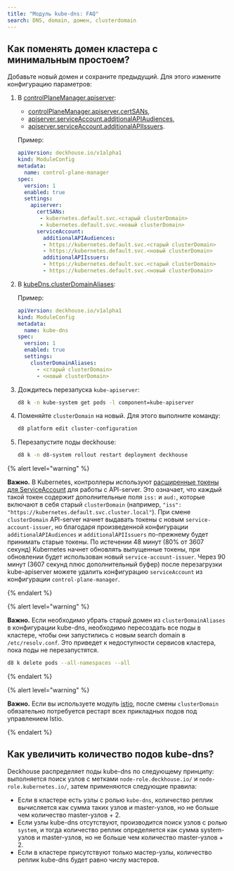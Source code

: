 ```yaml
---
title: "Модуль kube-dns: FAQ"
search: DNS, domain, домен, clusterdomain
---
```


## Как поменять домен кластера с минимальным простоем?

Добавьте новый домен и сохраните предыдущий. Для этого измените конфигурацию параметров:

1. В [controlPlaneManager.apiserver](../control-plane-manager/configuration.html):

   - [controlPlaneManager.apiserver.certSANs](../control-plane-manager/configuration.html#parameters-apiserver-certsans),
   - [apiserver.serviceAccount.additionalAPIAudiences](../control-plane-manager/configuration.html#parameters-apiserver-serviceaccount-additionalapiaudiences),
   - [apiserver.serviceAccount.additionalAPIIssuers](../control-plane-manager/configuration.html#parameters-apiserver-serviceaccount-additionalapiissuers).

   Пример:

   ```yaml
   apiVersion: deckhouse.io/v1alpha1
   kind: ModuleConfig
   metadata:
     name: control-plane-manager
   spec:
     version: 1
     enabled: true
     settings:
       apiserver:
         certSANs:
          - kubernetes.default.svc.<старый clusterDomain>
          - kubernetes.default.svc.<новый clusterDomain>
         serviceAccount:
           additionalAPIAudiences:
           - https://kubernetes.default.svc.<старый clusterDomain>
           - https://kubernetes.default.svc.<новый clusterDomain>
           additionalAPIIssuers:
           - https://kubernetes.default.svc.<старый clusterDomain>
           - https://kubernetes.default.svc.<новый clusterDomain>
   ```

1. В [kubeDns.clusterDomainAliases](configuration.html#параметры):

   Пример:

   ```yaml
   apiVersion: deckhouse.io/v1alpha1
   kind: ModuleConfig
   metadata:
     name: kube-dns
   spec:
     version: 1
     enabled: true
     settings:
       clusterDomainAliases:
         - <старый clusterDomain>
         - <новый clusterDomain>
   ```

1. Дождитесь перезапуска `kube-apiserver`:

   ```bash
   d8 k -n kube-system get pods -l component=kube-apiserver
   ```

1. Поменяйте `clusterDomain` на новый. Для этого выполните команду:

   ```bash
   d8 platform edit cluster-configuration
   ```

1. Перезапустите поды deckhouse:

   ```bash
   d8 k -n d8-system rollout restart deployment deckhouse
   ```

{% alert level="warning" %}

**Важно.** В Kubernetes, контроллеры используют [расширенные токены для ServiceAccount](https://kubernetes.io/docs/tasks/configure-pod-container/configure-service-account/#service-account-token-volume-projection) для работы с API-server. Это означает, что каждый такой токен содержит дополнительные поля `iss:` и `aud:`, которые включают в себя старый `clusterDomain` (например, `"iss": "https://kubernetes.default.svc.cluster.local"`).
При смене `clusterDomain` API-server начнет выдавать токены с новым `service-account-issuer`, но благодаря произведенной конфигурации `additionalAPIAudiences` и `additionalAPIIssuers` по-прежнему будет принимать старые токены. По истечении 48 минут (80% от 3607 секунд) Kubernetes начнет обновлять выпущенные токены, при обновлении будет использован новый `service-account-issuer`. Через 90 минут (3607 секунд плюс дополнительный буфер) после перезагрузки kube-apiserver можете удалить конфигурацию `serviceAccount` из конфигурации `control-plane-manager`.

{% endalert %}

{% alert level="warning" %}

**Важно.** Если необходимо убрать старый домен из `clusterDomainAliases` в конфигурации kube-dns, необходимо пересоздать все поды в кластере, чтобы они запустились с новым search domain в `/etc/resolv.conf`. Это приведет к недоступности сервисов кластера, пока поды не перезапустятся.

```bash
d8 k delete pods --all-namespaces --all
```

{% endalert %}

{% alert level="warning" %}

**Важно.** Если вы используете модуль [istio](../../modules/istio/), после смены `clusterDomain` обязательно потребуется рестарт всех прикладных подов под управлением Istio.

{% endalert %}

## Как увеличить количество подов kube-dns?

Deckhouse распределяет поды kube-dns по следующему принципу: выполняется поиск узлов с метками `node-role.deckhouse.io/` и `node-role.kubernetes.io/`, затем применяются следующие правила:

* Если в кластере есть узлы с ролью `kube-dns`, количество реплик вычисляется как сумма таких узлов и master-узлов, но не больше чем количество master-узлов + 2.
* Если узлы kube-dns отсутствуют, производится поиск узлов с ролью `system`, и тогда количество реплик определяется как сумма system-узлов и master-узлов, но не больше чем количество master-узлов + 2.
* Если в кластере присутствуют только мастер-узлы, количество реплик kube-dns будет равно числу мастеров.
